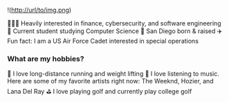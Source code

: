 
!([http://url/to/img.png](https://i.pinimg.com/originals/e4/26/70/e426702edf874b181aced1e2fa5c6cde.gif))

👨🏻‍💻 Heavily interested in finance, cybersecurity, and software engineering
🏫 Current student studying Computer Science 
📍 San Diego born & raised
✈️ Fun fact: I am a US Air Force Cadet interested in special operations

### What are my hobbies? ###
🏃 I love long-distance running and weight lifting
🎸 I love listening to music. Here are some of my favorite artists right now:
The Weeknd, Hozier, and Lana Del Ray
⛳ I love playing golf and currently play college golf


